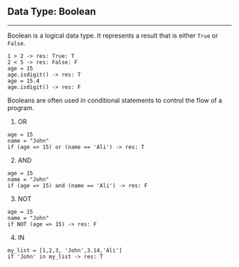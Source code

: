 ## Data Type: Boolean

---
Boolean is a logical data type. It represents a result that is 
either `True` or `False`.
```
1 > 2 -> res: True: T
2 < 5 -> res: False: F
age = 15
age.isdigit() -> res: T
age = 15.4
age.isdigit() -> res: F
```
Booleans are often used in conditional statements to control the 
flow of a program.
1. OR
```
age = 15
name = "John"
if (age => 15) or (name == 'Ali') -> res: T
```
2. AND
```
age = 15
name = "John"
if (age => 15) and (name == 'Ali') -> res: F
```
3. NOT
```
age = 15
name = "John"
if NOT (age => 15) -> res: F
```
4. IN
```
my_list = [1,2,3, 'John',3.14,'Ali']
if 'John' in my_list -> res: T
```
